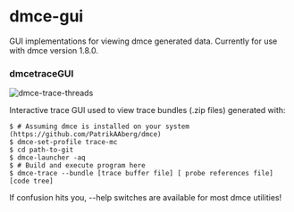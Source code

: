 # dmce-gui
GUI implementations for viewing dmce generated data. Currently for use with dmce version 1.8.0.

### dmcetraceGUI

![dmce-trace-threads](https://github.com/PatrikAAberg/dmce-gui/assets/22773714/f988f245-47c3-4580-9950-c6d483281fac)


Interactive trace GUI used to view trace bundles (.zip files) generated with:

    $ # Assuming dmce is installed on your system (https://github.com/PatrikAAberg/dmce)
    $ dmce-set-profile trace-mc
    $ cd path-to-git
    $ dmce-launcher -aq
    $ # Build and execute program here
    $ dmce-trace --bundle [trace buffer file] [ probe references file] [code tree]

If confusion hits you, --help switches are available for most dmce utilities!
